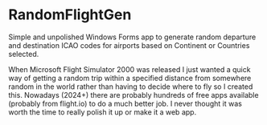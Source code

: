 # RandomFlightGen

Simple and unpolished Windows Forms app to generate random departure and destination ICAO codes for airports based on Continent or Countries selected.

When Microsoft Flight Simulator 2000 was released I just wanted a quick way of getting a random trip within a specified distance from somewhere random in the world rather than having to decide where to fly so I created this. Nowadays (2024+) there are probably hundreds of free apps available (probably from flight.io) to do a much better job. I never thought it was worth the time to really polish it up or make it a web app.
